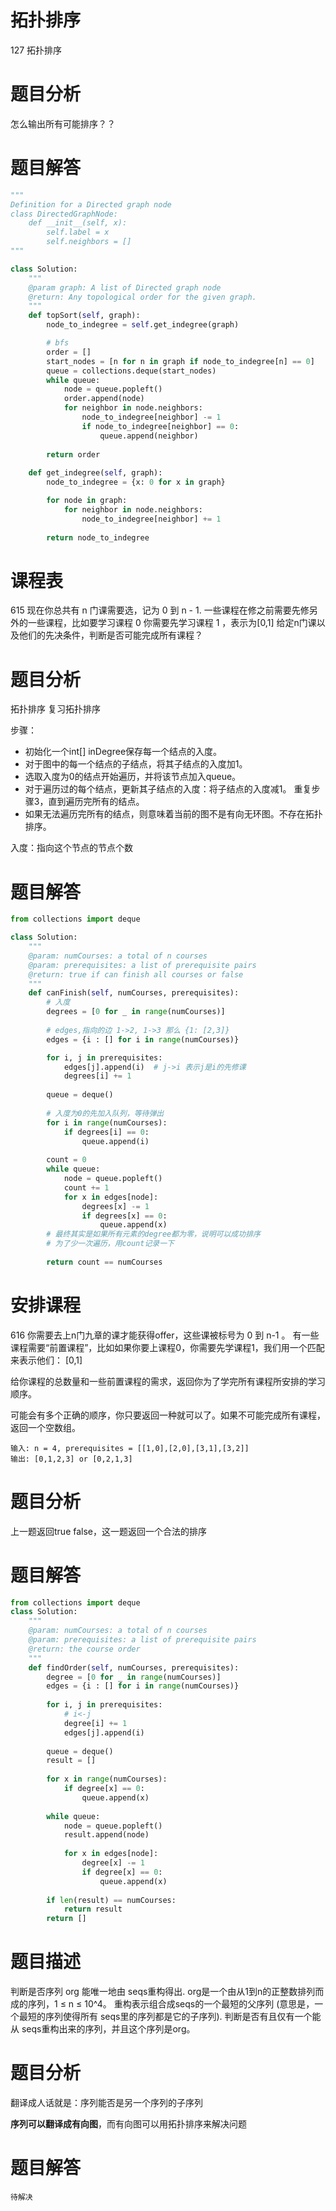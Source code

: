 # 拓扑排序
127 拓扑排序
# 题目分析
怎么输出所有可能排序？？
# 题目解答
```python
"""
Definition for a Directed graph node
class DirectedGraphNode:
    def __init__(self, x):
        self.label = x
        self.neighbors = []
"""

class Solution:
    """
    @param graph: A list of Directed graph node
    @return: Any topological order for the given graph.
    """
    def topSort(self, graph):
        node_to_indegree = self.get_indegree(graph)

        # bfs
        order = []
        start_nodes = [n for n in graph if node_to_indegree[n] == 0]
        queue = collections.deque(start_nodes)
        while queue:
            node = queue.popleft()
            order.append(node)
            for neighbor in node.neighbors:
                node_to_indegree[neighbor] -= 1
                if node_to_indegree[neighbor] == 0:
                    queue.append(neighbor)
                
        return order
    
    def get_indegree(self, graph):
        node_to_indegree = {x: 0 for x in graph}

        for node in graph:
            for neighbor in node.neighbors:
                node_to_indegree[neighbor] += 1
                
        return node_to_indegree
```

# 课程表
615 现在你总共有 n 门课需要选，记为 0 到 n - 1.
一些课程在修之前需要先修另外的一些课程，比如要学习课程 0 你需要先学习课程 1 ，表示为[0,1]
给定n门课以及他们的先决条件，判断是否可能完成所有课程？
# 题目分析
拓扑排序 复习拓扑排序

步骤：
- 初始化一个int[] inDegree保存每一个结点的入度。
- 对于图中的每一个结点的子结点，将其子结点的入度加1。
- 选取入度为0的结点开始遍历，并将该节点加入queue。
- 对于遍历过的每个结点，更新其子结点的入度：将子结点的入度减1。
重复步骤3，直到遍历完所有的结点。
- 如果无法遍历完所有的结点，则意味着当前的图不是有向无环图。不存在拓扑排序。

入度：指向这个节点的节点个数
# 题目解答
```python
from collections import deque

class Solution:
    """
    @param: numCourses: a total of n courses
    @param: prerequisites: a list of prerequisite pairs
    @return: true if can finish all courses or false
    """
    def canFinish(self, numCourses, prerequisites):
        # 入度
        degrees = [0 for _ in range(numCourses)]
        
        # edges,指向的边 1->2, 1->3 那么 {1: [2,3]}
        edges = {i : [] for i in range(numCourses)}

        for i, j in prerequisites:
            edges[j].append(i)  # j->i 表示j是i的先修课
            degrees[i] += 1
            
        queue = deque()
        
        # 入度为0的先加入队列，等待弹出
        for i in range(numCourses):
            if degrees[i] == 0:
                queue.append(i)
        
        count = 0
        while queue:
            node = queue.popleft()
            count += 1
            for x in edges[node]:
                degrees[x] -= 1
                if degrees[x] == 0:
                    queue.append(x)
        # 最终其实是如果所有元素的degree都为零，说明可以成功排序
        # 为了少一次遍历，用count记录一下
        
        return count == numCourses
```


# 安排课程
616
你需要去上n门九章的课才能获得offer，这些课被标号为 0 到 n-1 。
有一些课程需要“前置课程”，比如如果你要上课程0，你需要先学课程1，我们用一个匹配来表示他们： [0,1]

给你课程的总数量和一些前置课程的需求，返回你为了学完所有课程所安排的学习顺序。

可能会有多个正确的顺序，你只要返回一种就可以了。如果不可能完成所有课程，返回一个空数组。

```
输入: n = 4, prerequisites = [[1,0],[2,0],[3,1],[3,2]] 
输出: [0,1,2,3] or [0,2,1,3]
```

# 题目分析
上一题返回true false，这一题返回一个合法的排序

# 题目解答

```python
from collections import deque
class Solution:
    """
    @param: numCourses: a total of n courses
    @param: prerequisites: a list of prerequisite pairs
    @return: the course order
    """
    def findOrder(self, numCourses, prerequisites):
        degree = [0 for _ in range(numCourses)]
        edges = {i : [] for i in range(numCourses)}
        
        for i, j in prerequisites:
            # i<-j
            degree[i] += 1
            edges[j].append(i)
        
        queue = deque()
        result = []
        
        for x in range(numCourses):
            if degree[x] == 0:
                queue.append(x)
        
        while queue:
            node = queue.popleft()
            result.append(node)
            
            for x in edges[node]:
                degree[x] -= 1
                if degree[x] == 0:
                    queue.append(x)
        
        if len(result) == numCourses:
            return result
        return []
```

# 题目描述
判断是否序列 org 能唯一地由 seqs重构得出. org是一个由从1到n的正整数排列而成的序列，1 ≤ n ≤ 10^4。 重构表示组合成seqs的一个最短的父序列 (意思是，一个最短的序列使得所有 seqs里的序列都是它的子序列).
判断是否有且仅有一个能从 seqs重构出来的序列，并且这个序列是org。

# 题目分析
翻译成人话就是：序列能否是另一个序列的子序列

**序列可以翻译成有向图**，而有向图可以用拓扑排序来解决问题

# 题目解答
```
待解决
```